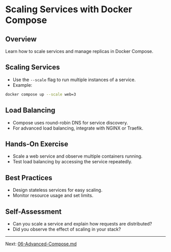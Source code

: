 # Scaling Services with Docker Compose

## Overview
Learn how to scale services and manage replicas in Docker Compose.

## Scaling Services
- Use the `--scale` flag to run multiple instances of a service.
- Example:
```bash
docker compose up --scale web=3
```

## Load Balancing
- Compose uses round-robin DNS for service discovery.
- For advanced load balancing, integrate with NGINX or Traefik.

## Hands-On Exercise
- Scale a web service and observe multiple containers running.
- Test load balancing by accessing the service repeatedly.

## Best Practices
- Design stateless services for easy scaling.
- Monitor resource usage and set limits.

## Self-Assessment
- Can you scale a service and explain how requests are distributed?
- Did you observe the effect of scaling in your stack?

---
Next: [06-Advanced-Compose.md](06-Advanced-Compose.md)
